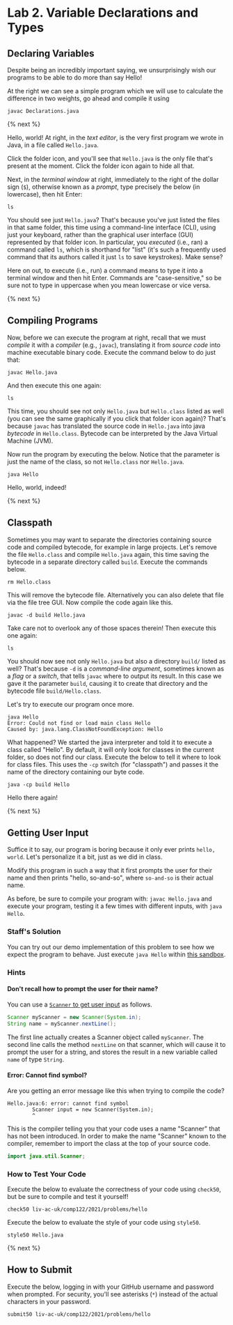 # Lab 2. Variable Declarations and Types

## Declaring Variables

Despite being an incredibly important saying, we unsurprisingly wish our programs to be able to do more than say Hello!

At the right we can see a simple program which we will use to calculate the difference in two weights, go ahead and compile it using 

```
javac Declarations.java
```

{% next %}



Hello, world! At right, in the *text editor*, is the very first program we wrote in Java, in a file called `Hello.java`.

Click the folder icon, and you'll see that `Hello.java` is the only file that's present at the moment. Click the folder icon again to hide all that.

Next, in the *terminal window* at right, immediately to the right of the dollar sign (`$`), otherwise known as a *prompt*, type precisely the below (in lowercase), then hit Enter:

```
ls
```

You should see just `Hello.java`? That's because you've just listed the files in that same folder, this time using a command-line interface (CLI), using just your keyboard, rather than the graphical user interface (GUI) represented by that folder icon. In particular, you *executed* (i.e., ran) a command called `ls`, which is shorthand for "list" (it's such a frequently used command that its authors called it just `ls` to save keystrokes). Make sense?

Here on out, to execute (i.e., run) a command means to type it into a terminal window and then hit Enter. Commands are "case-sensitive," so be sure not to type in uppercase when you mean lowercase or vice versa.

{% next %}

## Compiling Programs

Now, before we can execute the program at right, recall that we must *compile* it with a *compiler* (e.g., `javac`), translating it from *source code* into machine executable binary code.
Execute the command below to do just that:

```
javac Hello.java
```

And then execute this one again:

```
ls
```

This time, you should see not only `Hello.java` but `Hello.class` listed as well (you can see the same graphically if you click that folder icon again)? That's because `javac` has translated the source code in `Hello.java` into java *bytecode* in `Hello.class`.
Bytecode can be interpreted by the Java Virtual Machine (JVM).

Now run the program by executing the below. Notice that the parameter is just the name of the class, so not `Hello.class` nor `Hello.java`.

```
java Hello
```

Hello, world, indeed!

{% next %}


## Classpath

Sometimes you may want to separate the directories containing source code and compiled bytecode, for example in large projects.
Let's remove the file `Hello.class` and compile `Hello.java` again, this time saving the bytecode in a separate directory called `build`.
Execute the commands below.

```
rm Hello.class
```

This will remove the bytecode file. Alternatively you can also delete that file via the file tree GUI.
Now compile the code again like this.


```
javac -d build Hello.java
```

Take care not to overlook any of those spaces therein! Then execute this one again:

```
ls
```

You should now see not only `Hello.java` but also a directory `build/` listed as well? That's because `-d` is a *command-line argument*, sometimes known as a *flag* or a *switch*, that tells `javac` where to output its result. In this case we gave it the parameter `build`, causing it to create that directory and the bytecode file `build/Hello.class`.

Let's try to execute our program once more.

```
java Hello
Error: Could not find or load main class Hello
Caused by: java.lang.ClassNotFoundException: Hello
```

What happened? We started the java interpreter and told it to execute a class called "Hello".
By default, it will only look for classes in the current folder, so does not find our class.
Execute the below to tell it where to look for class files.
This uses the `-cp` switch (for "classpath") and passes it the name of the directory containing our byte code.

```
java -cp build Hello
```

Hello there again!

{% next %}


## Getting User Input

Suffice it to say, our program is boring because it only ever prints `hello, world`. Let's personalize it a bit, just as we did in class.

Modify this program in such a way that it first prompts the user for their name and then prints "hello, so-and-so", where `so-and-so` is their actual name.

As before, be sure to compile your program with:
`javac Hello.java`
and execute your program, testing it a few times with different inputs, with `java Hello`.

### Staff's Solution

You can try out our demo implementation of this problem to see how we expect the program to behave.
Just execute `java Hello` within
[this sandbox](https://bit.ly/3jYk0RQ).

### Hints

#### Don't recall how to prompt the user for their name?

You can use a [`Scanner` to get user input](https://www.w3schools.com/java/java_user_input.asp) as follows.

```java
Scanner myScanner = new Scanner(System.in);
String name = myScanner.nextLine();
```

The first line actually creates a Scanner object called `myScanner`.
The second line calls the method `nextLine` on that scanner, which will cause it to prompt the user for a string,
and stores the result in a new variable called `name` of type `String`.

#### Error: Cannot find symbol? 

Are you getting an error message like this when trying to compile the code?

```
Hello.java:6: error: cannot find symbol
        Scanner input = new Scanner(System.in);
        ^
```

This is the compiler telling you that your code uses a name "Scanner" that has not been introduced.
In order to make the name "Scanner" known to the compiler, remember to import the class at the top of your source code.

```java
import java.util.Scanner;
```


### How to Test Your Code

Execute the below to evaluate the correctness of your code using `check50`, but be sure to compile and test it yourself!

```
check50 liv-ac-uk/comp122/2021/problems/hello
```

Execute the below to evaluate the style of your code using `style50`.

```
style50 Hello.java
```

{% next %}

## How to Submit

Execute the below, logging in with your GitHub username and password when prompted. For security, you'll see asterisks (`*`) instead of the actual characters in your password.

```
submit50 liv-ac-uk/comp122/2021/problems/hello
```
